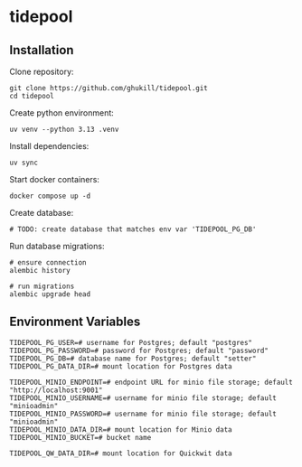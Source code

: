# tidepool

## Installation

Clone repository:
```shell
git clone https://github.com/ghukill/tidepool.git
cd tidepool
```

Create python environment:
```shell
uv venv --python 3.13 .venv
```

Install dependencies:
```shell
uv sync
```

Start docker containers:
```shell
docker compose up -d
```

Create database:
```shell
# TODO: create database that matches env var 'TIDEPOOL_PG_DB'
```

Run database migrations:
```shell
# ensure connection
alembic history

# run migrations
alembic upgrade head
```


## Environment Variables

```shell
TIDEPOOL_PG_USER=# username for Postgres; default "postgres"
TIDEPOOL_PG_PASSWORD=# password for Postgres; default "password"
TIDEPOOL_PG_DB=# database name for Postgres; default "setter"
TIDEPOOL_PG_DATA_DIR=# mount location for Postgres data

TIDEPOOL_MINIO_ENDPOINT=# endpoint URL for minio file storage; default "http://localhost:9001"
TIDEPOOL_MINIO_USERNAME=# username for minio file storage; default "minioadmin"
TIDEPOOL_MINIO_PASSWORD=# username for minio file storage; default "minioadmin"
TIDEPOOL_MINIO_DATA_DIR=# mount location for Minio data
TIDEPOOL_MINIO_BUCKET=# bucket name

TIDEPOOL_QW_DATA_DIR=# mount location for Quickwit data
```